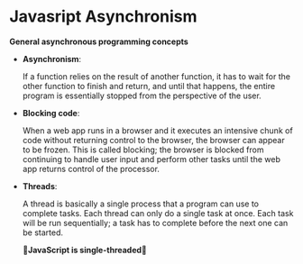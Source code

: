 # Javasript Asynchronism
**General asynchronous programming concepts**

- **Asynchronism**:
   
   If a function relies on the result of another function, it has to wait for the other function to finish and return, and until that happens, the entire program is essentially stopped from the perspective of the user.

- **Blocking code**:

    When a web app runs in a browser and it executes an intensive chunk of code without returning control to the browser, the browser can appear to be frozen. This is called blocking; the browser is blocked from continuing to handle user input and perform other tasks until the web app returns control of the processor.

- **Threads**:

    A thread is basically a single process that a program can use to complete tasks. Each thread can only do a single task at once. Each task will be run sequentially; a task has to complete before the next one can be started.
    
    **🛑JavaScript is single-threaded🛑**
    